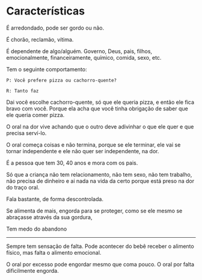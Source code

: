 # Características

É arredondado, pode ser gordo ou não.

É chorão, reclamão, vítima.

É dependente de algo/alguém. Governo, Deus, pais, filhos, emocionalmente, financeiramente, químico, comida, sexo, etc.

Tem o seguinte comportamento:

`P: Você prefere pizza ou cachorro-quente?`

`R: Tanto faz`
 
Dai você escolhe cachorro-quente, só que ele queria pizza, e então ele fica bravo com você. Porque ela acha que você tinha obrigação de saber que ele queria comer pizza.

O oral na dor vive achando que o outro deve adivinhar o que ele quer e que precisa serví-lo.

O oral começa coisas e não termina, porque se ele terminar, ele vai se tornar independente e ele não quer ser independente, na dor.

É a pessoa que tem 30, 40 anos e mora com os pais.

Só que a criança não tem relacionamento, não tem sexo, não tem trabalho, não precisa de dinheiro e ai nada na vida da certo porque está preso na dor do traço oral.

Fala bastante, de forma descontrolada.

Se alimenta de mais, engorda para se proteger, como se ele mesmo se abraçasse através da sua gordura,

Tem medo do abandono

---

Sempre tem sensação de falta. 
Pode acontecer do bebê receber o alimento físico, mas falta o alimento emocional. 

O oral por excesso pode engordar mesmo que coma pouco.
O oral por falta dificilmente engorda.


